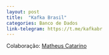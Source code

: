 ```yaml
---
layout: post
title:  "Kafka Brasil"
categories: Banco de Dados
link-telegram: https://t.me/kafkabr
---
```

Colaboração: [Matheus Catarino](https://github.com/kassane)
